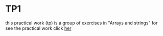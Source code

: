 # TP1
this practical work (tp) is a group of exercises in "Arrays and strings" for see the practical work click [her](https://github.com/AchrafeElalaoui/POO-JAVA/blob/main/TP1/practical%20work%201.pdf)  
